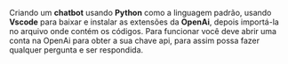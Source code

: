 Criando um **chatbot** usando **Python** como a linguagem padrão, usando **Vscode** para baixar e instalar as extensões da **OpenAi**, depois importá-la no arquivo onde contém os códigos.
Para funcionar você deve abrir uma conta na OpenAi para obter a sua chave api, para assim possa fazer qualquer pergunta e ser respondida.  
